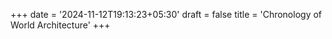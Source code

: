 +++
date = '2024-11-12T19:13:23+05:30'
draft = false
title = 'Chronology of World Architecture'
+++
